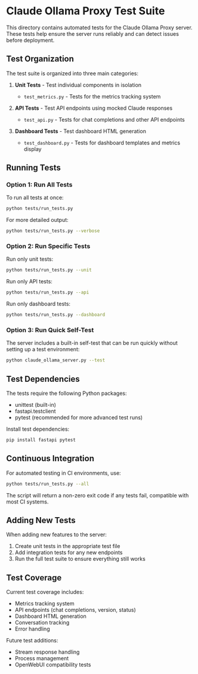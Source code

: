 # Claude Ollama Proxy Test Suite

This directory contains automated tests for the Claude Ollama Proxy server. These tests help ensure the server runs reliably and can detect issues before deployment.

## Test Organization

The test suite is organized into three main categories:

1. **Unit Tests** - Test individual components in isolation
   - `test_metrics.py` - Tests for the metrics tracking system

2. **API Tests** - Test API endpoints using mocked Claude responses
   - `test_api.py` - Tests for chat completions and other API endpoints

3. **Dashboard Tests** - Test dashboard HTML generation
   - `test_dashboard.py` - Tests for dashboard templates and metrics display

## Running Tests

### Option 1: Run All Tests

To run all tests at once:

```bash
python tests/run_tests.py
```

For more detailed output:

```bash
python tests/run_tests.py --verbose
```

### Option 2: Run Specific Tests

Run only unit tests:

```bash
python tests/run_tests.py --unit
```

Run only API tests:

```bash
python tests/run_tests.py --api
```

Run only dashboard tests:

```bash
python tests/run_tests.py --dashboard
```

### Option 3: Run Quick Self-Test

The server includes a built-in self-test that can be run quickly without setting up a test environment:

```bash
python claude_ollama_server.py --test
```

## Test Dependencies

The tests require the following Python packages:
- unittest (built-in)
- fastapi.testclient
- pytest (recommended for more advanced test runs)

Install test dependencies:

```bash
pip install fastapi pytest
```

## Continuous Integration

For automated testing in CI environments, use:

```bash
python tests/run_tests.py --all
```

The script will return a non-zero exit code if any tests fail, compatible with most CI systems.

## Adding New Tests

When adding new features to the server:

1. Create unit tests in the appropriate test file
2. Add integration tests for any new endpoints
3. Run the full test suite to ensure everything still works

## Test Coverage

Current test coverage includes:
- Metrics tracking system
- API endpoints (chat completions, version, status)
- Dashboard HTML generation
- Conversation tracking
- Error handling

Future test additions:
- Stream response handling
- Process management
- OpenWebUI compatibility tests